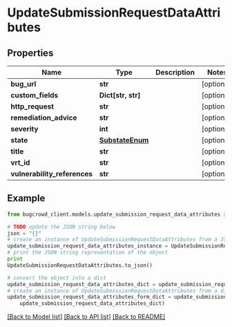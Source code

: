 # UpdateSubmissionRequestDataAttributes


## Properties

Name | Type | Description | Notes
------------ | ------------- | ------------- | -------------
**bug_url** | **str** |  | [optional] 
**custom_fields** | **Dict[str, str]** |  | [optional] 
**http_request** | **str** |  | [optional] 
**remediation_advice** | **str** |  | [optional] 
**severity** | **int** |  | [optional] 
**state** | [**SubstateEnum**](SubstateEnum.md) |  | [optional] 
**title** | **str** |  | [optional] 
**vrt_id** | **str** |  | [optional] 
**vulnerability_references** | **str** |  | [optional] 

## Example

```python
from bugcrowd_client.models.update_submission_request_data_attributes import UpdateSubmissionRequestDataAttributes

# TODO update the JSON string below
json = "{}"
# create an instance of UpdateSubmissionRequestDataAttributes from a JSON string
update_submission_request_data_attributes_instance = UpdateSubmissionRequestDataAttributes.from_json(json)
# print the JSON string representation of the object
print
UpdateSubmissionRequestDataAttributes.to_json()

# convert the object into a dict
update_submission_request_data_attributes_dict = update_submission_request_data_attributes_instance.to_dict()
# create an instance of UpdateSubmissionRequestDataAttributes from a dict
update_submission_request_data_attributes_form_dict = update_submission_request_data_attributes.from_dict(
    update_submission_request_data_attributes_dict)
```
[[Back to Model list]](../README.md#documentation-for-models) [[Back to API list]](../README.md#documentation-for-api-endpoints) [[Back to README]](../README.md)


